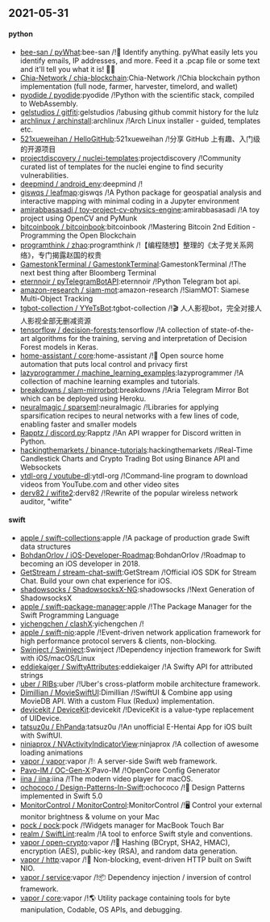 ## 2021-05-31

#### python
* [bee-san / pyWhat](https://github.com/bee-san/pyWhat):bee-san /!🐸
Identify anything. pyWhat easily lets you identify emails, IP addresses, and more. Feed it a .pcap file or some text and it'll tell you what it is!
🧙‍♀️
* [Chia-Network / chia-blockchain](https://github.com/Chia-Network/chia-blockchain):Chia-Network /!Chia blockchain python implementation (full node, farmer, harvester, timelord, and wallet)
* [pyodide / pyodide](https://github.com/pyodide/pyodide):pyodide /!Python with the scientific stack, compiled to WebAssembly.
* [gelstudios / gitfiti](https://github.com/gelstudios/gitfiti):gelstudios /!abusing github commit history for the lulz
* [archlinux / archinstall](https://github.com/archlinux/archinstall):archlinux /!Arch Linux installer - guided, templates etc.
* [521xueweihan / HelloGitHub](https://github.com/521xueweihan/HelloGitHub):521xueweihan /!分享 GitHub 上有趣、入门级的开源项目
* [projectdiscovery / nuclei-templates](https://github.com/projectdiscovery/nuclei-templates):projectdiscovery /!Community curated list of templates for the nuclei engine to find security vulnerabilities.
* [deepmind / android_env](https://github.com/deepmind/android_env):deepmind /!
* [giswqs / leafmap](https://github.com/giswqs/leafmap):giswqs /!A Python package for geospatial analysis and interactive mapping with minimal coding in a Jupyter environment
* [amirabbasasadi / toy-project-cv-physics-engine](https://github.com/amirabbasasadi/toy-project-cv-physics-engine):amirabbasasadi /!A toy project using OpenCV and PyMunk
* [bitcoinbook / bitcoinbook](https://github.com/bitcoinbook/bitcoinbook):bitcoinbook /!Mastering Bitcoin 2nd Edition - Programming the Open Blockchain
* [programthink / zhao](https://github.com/programthink/zhao):programthink /!【编程随想】整理的《太子党关系网络》，专门揭露赵国的权贵
* [GamestonkTerminal / GamestonkTerminal](https://github.com/GamestonkTerminal/GamestonkTerminal):GamestonkTerminal /!The next best thing after Bloomberg Terminal
* [eternnoir / pyTelegramBotAPI](https://github.com/eternnoir/pyTelegramBotAPI):eternnoir /!Python Telegram bot api.
* [amazon-research / siam-mot](https://github.com/amazon-research/siam-mot):amazon-research /!SiamMOT: Siamese Multi-Object Tracking
* [tgbot-collection / YYeTsBot](https://github.com/tgbot-collection/YYeTsBot):tgbot-collection /!🎬
人人影视bot，完全对接人人影视全部无删减资源
* [tensorflow / decision-forests](https://github.com/tensorflow/decision-forests):tensorflow /!A collection of state-of-the-art algorithms for the training, serving and interpretation of Decision Forest models in Keras.
* [home-assistant / core](https://github.com/home-assistant/core):home-assistant /!🏡
Open source home automation that puts local control and privacy first
* [lazyprogrammer / machine_learning_examples](https://github.com/lazyprogrammer/machine_learning_examples):lazyprogrammer /!A collection of machine learning examples and tutorials.
* [breakdowns / slam-mirrorbot](https://github.com/breakdowns/slam-mirrorbot):breakdowns /!Aria Telegram Mirror Bot which can be deployed using Heroku.
* [neuralmagic / sparseml](https://github.com/neuralmagic/sparseml):neuralmagic /!Libraries for applying sparsification recipes to neural networks with a few lines of code, enabling faster and smaller models
* [Rapptz / discord.py](https://github.com/Rapptz/discord.py):Rapptz /!An API wrapper for Discord written in Python.
* [hackingthemarkets / binance-tutorials](https://github.com/hackingthemarkets/binance-tutorials):hackingthemarkets /!Real-Time Candlestick Charts and Crypto Trading Bot using Binance API and Websockets
* [ytdl-org / youtube-dl](https://github.com/ytdl-org/youtube-dl):ytdl-org /!Command-line program to download videos from YouTube.com and other video sites
* [derv82 / wifite2](https://github.com/derv82/wifite2):derv82 /!Rewrite of the popular wireless network auditor, "wifite"

#### swift
* [apple / swift-collections](https://github.com/apple/swift-collections):apple /!A package of production grade Swift data structures
* [BohdanOrlov / iOS-Developer-Roadmap](https://github.com/BohdanOrlov/iOS-Developer-Roadmap):BohdanOrlov /!Roadmap to becoming an iOS developer in 2018.
* [GetStream / stream-chat-swift](https://github.com/GetStream/stream-chat-swift):GetStream /!Official iOS SDK for Stream Chat. Build your own chat experience for iOS.
* [shadowsocks / ShadowsocksX-NG](https://github.com/shadowsocks/ShadowsocksX-NG):shadowsocks /!Next Generation of ShadowsocksX
* [apple / swift-package-manager](https://github.com/apple/swift-package-manager):apple /!The Package Manager for the Swift Programming Language
* [yichengchen / clashX](https://github.com/yichengchen/clashX):yichengchen /!
* [apple / swift-nio](https://github.com/apple/swift-nio):apple /!Event-driven network application framework for high performance protocol servers & clients, non-blocking.
* [Swinject / Swinject](https://github.com/Swinject/Swinject):Swinject /!Dependency injection framework for Swift with iOS/macOS/Linux
* [eddiekaiger / SwiftyAttributes](https://github.com/eddiekaiger/SwiftyAttributes):eddiekaiger /!A Swifty API for attributed strings
* [uber / RIBs](https://github.com/uber/RIBs):uber /!Uber's cross-platform mobile architecture framework.
* [Dimillian / MovieSwiftUI](https://github.com/Dimillian/MovieSwiftUI):Dimillian /!SwiftUI & Combine app using MovieDB API. With a custom Flux (Redux) implementation.
* [devicekit / DeviceKit](https://github.com/devicekit/DeviceKit):devicekit /!DeviceKit is a value-type replacement of UIDevice.
* [tatsuz0u / EhPanda](https://github.com/tatsuz0u/EhPanda):tatsuz0u /!An unofficial E-Hentai App for iOS built with SwiftUI.
* [ninjaprox / NVActivityIndicatorView](https://github.com/ninjaprox/NVActivityIndicatorView):ninjaprox /!A collection of awesome loading animations
* [vapor / vapor](https://github.com/vapor/vapor):vapor /!💧
A server-side Swift web framework.
* [Pavo-IM / OC-Gen-X](https://github.com/Pavo-IM/OC-Gen-X):Pavo-IM /!OpenCore Config Generator
* [iina / iina](https://github.com/iina/iina):iina /!The modern video player for macOS.
* [ochococo / Design-Patterns-In-Swift](https://github.com/ochococo/Design-Patterns-In-Swift):ochococo /!📖
Design Patterns implemented in Swift 5.0
* [MonitorControl / MonitorControl](https://github.com/MonitorControl/MonitorControl):MonitorControl /!🖥
Control your external monitor brightness & volume on your Mac
* [pock / pock](https://github.com/pock/pock):pock /!Widgets manager for MacBook Touch Bar
* [realm / SwiftLint](https://github.com/realm/SwiftLint):realm /!A tool to enforce Swift style and conventions.
* [vapor / open-crypto](https://github.com/vapor/open-crypto):vapor /!🔑
Hashing (BCrypt, SHA2, HMAC), encryption (AES), public-key (RSA), and random data generation.
* [vapor / http](https://github.com/vapor/http):vapor /!🚀
Non-blocking, event-driven HTTP built on Swift NIO.
* [vapor / service](https://github.com/vapor/service):vapor /!📦
Dependency injection / inversion of control framework.
* [vapor / core](https://github.com/vapor/core):vapor /!🌎
Utility package containing tools for byte manipulation, Codable, OS APIs, and debugging.
